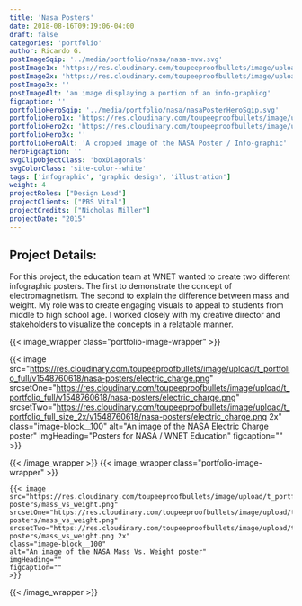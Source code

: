 ```yaml
---
title: 'Nasa Posters'
date: 2018-08-16T09:19:06-04:00
draft: false
categories: 'portfolio'
author: Ricardo G.
postImageSqip: '../media/portfolio/nasa/nasa-mvw.svg'
postImage1x: 'https://res.cloudinary.com/toupeeproofbullets/image/upload/t_hp_portfolio/v1548760618/nasa-posters/electric_charge.png'
postImage2x: 'https://res.cloudinary.com/toupeeproofbullets/image/upload/t_hp_portfolio_2x/v1548760618/nasa-posters/electric_charge.png'
postImage3x: ''
postImageAlt: 'an image displaying a portion of an info-graphicg'
figcaption: ''
portfolioHeroSqip: '../media/portfolio/nasa/nasaPosterHeroSqip.svg'
portfolioHero1x: 'https://res.cloudinary.com/toupeeproofbullets/image/upload/t_portfolio_hero_2x/v1548760618/nasa-posters/electric_charge.png'
portfolioHero2x: 'https://res.cloudinary.com/toupeeproofbullets/image/upload/t_portfolio_hero_2x/v1548760618/nasa-posters/electric_charge.png'
portfolioHero3x: ''
portfolioHeroAlt: 'A cropped image of the NASA Poster / Info-graphic'
heroFigcaption: ''
svgClipObjectClass: 'boxDiagonals'
svgColorClass: 'site-color--white'
tags: ['infographic', 'graphic design', 'illustration']
weight: 4
projectRoles: ["Design Lead"]
projectClients: ["PBS Vital"]
projectCredits: ["Nicholas Miller"]
projectDate: "2015"
---
```

## Project Details:
For this project, the education team at WNET wanted to create two different infographic posters. The first to demonstrate the concept of electromagnetism. The second to explain the difference between mass and weight. My role was to create engaging visuals to appeal to students from middle to high school age. I worked closely with my creative director and stakeholders to visualize the concepts in a relatable manner.

{{< image_wrapper class="portfolio-image-wrapper" >}}

{{< image
    src="https://res.cloudinary.com/toupeeproofbullets/image/upload/t_portfolio_full/v1548760618/nasa-posters/electric_charge.png"
    srcsetOne="https://res.cloudinary.com/toupeeproofbullets/image/upload/t_portfolio_full/v1548760618/nasa-posters/electric_charge.png"
    srcsetTwo="https://res.cloudinary.com/toupeeproofbullets/image/upload/t_portfolio_full_size_2x/v1548760618/nasa-posters/electric_charge.png 2x"
    class="image-block__100"
    alt="An image of the NASA Electric Charge poster"
    imgHeading="Posters for NASA / WNET Education"
    figcaption=""
    >}}

{{< /image_wrapper >}}
{{< image_wrapper class="portfolio-image-wrapper" >}}
    
    {{< image
    src="https://res.cloudinary.com/toupeeproofbullets/image/upload/t_portfolio_full/v1548721896/nasa-posters/mass_vs_weight.png"
    srcsetOne="https://res.cloudinary.com/toupeeproofbullets/image/upload/t_portfolio_full/v1548721896/nasa-posters/mass_vs_weight.png"
    srcsetTwo="https://res.cloudinary.com/toupeeproofbullets/image/upload/t_portfolio_full_size_2x/v1548721896/nasa-posters/mass_vs_weight.png 2x"
    class="image-block__100"
    alt="An image of the NASA Mass Vs. Weight poster"
    imgHeading=""
    figcaption=""
    >}}

{{< /image_wrapper >}}
